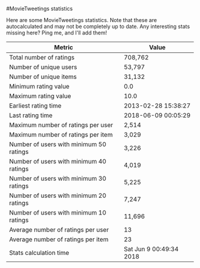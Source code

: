 #MovieTweetings statistics

Here are some MovieTweetings statistics. Note that these are autocalculated and may not be completely up to date. Any interesting stats missing here? Ping me, and I'll add them!

Metric | Value
--- | ---
Total number of ratings                 | 708,762
Number of unique users                  | 53,797
Number of unique items                  | 31,132
Minimum rating value                    | 0.0
Maximum rating value                    | 10.0
Earliest rating time                    | 2013-02-28 15:38:27
Last rating time                        | 2018-06-09 00:05:29
Maximum number of ratings per user      | 2,514
Maximum number of ratings per item      | 3,029
Number of users with minimum 50 ratings | 3,226
Number of users with minimum 40 ratings | 4,019
Number of users with minimum 30 ratings | 5,225
Number of users with minimum 20 ratings | 7,247
Number of users with minimum 10 ratings | 11,696
Average number of ratings per user      | 13
Average number of ratings per item      | 23
Stats calculation time                  | Sat Jun  9 00:49:34 2018

